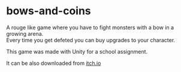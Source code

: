 # bows-and-coins
A rouge like game where you have to fight monsters with a bow in a growing arena.  
Every time you get defeted you can buy upgrades to your character.

This game was made with Unity for a school assignment.

It can be also downloaded from [itch.io](https://teemu-mjr.itch.io/bows-and-coins)
